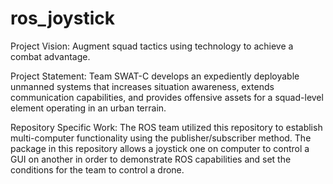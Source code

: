 # ros_joystick

Project Vision: Augment squad tactics using technology to achieve a combat advantage.

Project Statement: Team SWAT-C develops an expediently deployable unmanned systems that increases situation awareness, extends communication capabilities, and provides offensive assets for a squad-level element operating in an urban terrain.

Repository Specific Work: The ROS team utilized this repository to establish multi-computer functionality using the publisher/subscriber method. The package in this repository allows a joystick one on computer to control a GUI on another in order to demonstrate ROS capabilities and set the conditions for the team to control a drone.
